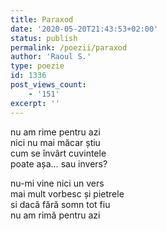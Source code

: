 ```yaml
---
title: Paraxod
date: '2020-05-20T21:43:53+02:00'
status: publish
permalink: /poezii/paraxod
author: 'Raoul S.'
type: poezie
id: 1336
post_views_count:
    - '151'
excerpt: ''
---
```

nu am rime pentru azi  
nici nu mai măcar știu  
cum se învârt cuvintele  
poate așa… sau invers?

nu-mi vine nici un vers  
mai mult vorbesc și pietrele  
si dacă fără somn tot fiu  
nu am rimă pentru azi